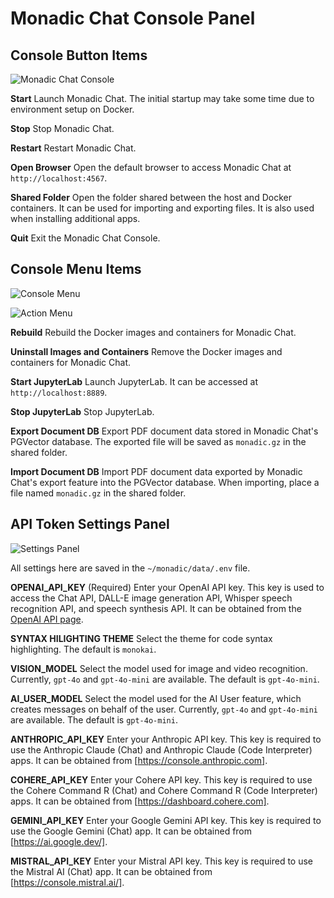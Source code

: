 # Monadic Chat Console Panel

## Console Button Items

![Monadic Chat Console](/assets/images/monadic-chat-console.png ':size=700')

**Start** Launch Monadic Chat. The initial startup may take some time due to environment setup on Docker.

**Stop** Stop Monadic Chat.

**Restart** Restart Monadic Chat.

**Open Browser** Open the default browser to access Monadic Chat at `http://localhost:4567`.

**Shared Folder** Open the folder shared between the host and Docker containers. It can be used for importing and exporting files. It is also used when installing additional apps.

**Quit** Exit the Monadic Chat Console.

## Console Menu Items

![Console Menu](/assets/images/console-menu.png ':size=300')

![Action Menu](/assets/images/action-menu.png ':size=150')

**Rebuild** Rebuild the Docker images and containers for Monadic Chat.

**Uninstall Images and Containers** Remove the Docker images and containers for Monadic Chat.

**Start JupyterLab** Launch JupyterLab. It can be accessed at `http://localhost:8889`.

**Stop JupyterLab** Stop JupyterLab.

**Export Document DB** Export PDF document data stored in Monadic Chat's PGVector database. The exported file will be saved as `monadic.gz` in the shared folder.

**Import Document DB** Import PDF document data exported by Monadic Chat's export feature into the PGVector database. When importing, place a file named `monadic.gz` in the shared folder.

## API Token Settings Panel

![Settings Panel](/assets/images/settings-panel.png ':size=600')

All settings here are saved in the `~/monadic/data/.env` file.

**OPENAI_API_KEY** (Required) Enter your OpenAI API key. This key is used to access the Chat API, DALL-E image generation API, Whisper speech recognition API, and speech synthesis API. It can be obtained from the [OpenAI API page](https://platform.openai.com/docs/guides/authentication).

**SYNTAX HILIGHTING THEME** Select the theme for code syntax highlighting. The default is `monokai`.

**VISION_MODEL** Select the model used for image and video recognition. Currently, `gpt-4o` and `gpt-4o-mini` are available. The default is `gpt-4o-mini`.

**AI_USER_MODEL** Select the model used for the AI User feature, which creates messages on behalf of the user. Currently, `gpt-4o` and `gpt-4o-mini` are available. The default is `gpt-4o-mini`.

**ANTHROPIC_API_KEY** Enter your Anthropic API key. This key is required to use the Anthropic Claude (Chat) and Anthropic Claude (Code Interpreter) apps. It can be obtained from [https://console.anthropic.com].

**COHERE_API_KEY** Enter your Cohere API key. This key is required to use the Cohere Command R (Chat) and Cohere Command R (Code Interpreter) apps. It can be obtained from [https://dashboard.cohere.com].

**GEMINI_API_KEY** Enter your Google Gemini API key. This key is required to use the Google Gemini (Chat) app. It can be obtained from [https://ai.google.dev/].

**MISTRAL_API_KEY** Enter your Mistral API key. This key is required to use the Mistral AI (Chat) app. It can be obtained from [https://console.mistral.ai/].

